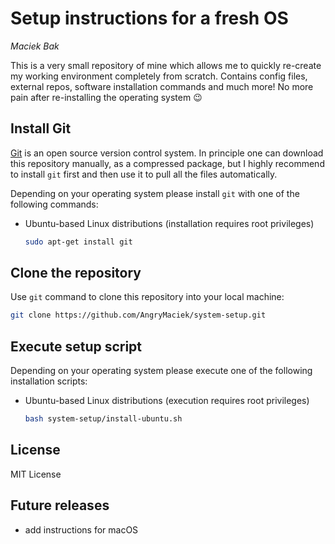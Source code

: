 # Setup instructions for a fresh OS
*Maciek Bak*  

This is a very small repository of mine which allows me to quickly re-create my working environment completely from scratch. Contains config files, external repos, software installation commands and much more! No more pain after re-installing the operating system :wink:

## Install Git

[Git](https://git-scm.com/) is an open source version control system. In principle one can download this repository manually, as a compressed package, but I highly recommend to install `git` first and then use it to pull all the files automatically.  

Depending on your operating system please install `git` with one of the following commands:

* Ubuntu-based Linux distributions (installation requires root privileges)
  ```bash
  sudo apt-get install git
  ```

## Clone the repository

Use `git` command to clone this repository into your local machine:
```bash
git clone https://github.com/AngryMaciek/system-setup.git
```

## Execute setup script

Depending on your operating system please execute one of the following installation scripts:

* Ubuntu-based Linux distributions (execution requires root privileges)
  ```bash
  bash system-setup/install-ubuntu.sh
  ```

## License

MIT License

## Future releases

* add instructions for macOS
